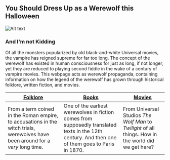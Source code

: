 ## You Should Dress Up as a Werewolf this Halloween

![Alt text](https://images.unsplash.com/photo-1559919449-79099f7e2966?q=80&w=2531&auto=format&fit=crop&ixlib=rb-4.0.3&ixid=M3wxMjA3fDB8MHxwaG90by1wYWdlfHx8fGVufDB8fHx8fA%3D%3D "Photo by Tim Umphreys")
### And I'm not Kidding
Of all the monsters popularized by old black-and-white Universal movies, the vampire has reigned supreme for far too long. The concept of the werewolf has existed in human consciousness for just as long, if not longer, yet they are reduced to playing second fiddle in the wake of a century of vampire movies. This webpage acts as werewolf propaganda, containing information on how the legend of the werewolf has grown through historical folklore, written fiction, and movies.

| [**Folklore**](https://www.youtube.com/watch?v=dQw4w9WgXcQ)                                                                     | [**Books**](https://www.youtube.com/watch?v=dQw4w9WgXcQ)                                                                                          | [**Movies**](https://www.youtube.com/watch?v=dQw4w9WgXcQ)                                            |
| ------------------------------------------------------------------------------------------------------------------------------- | ------------------------------------------------------------------------------------------------------------------------------------------------- | ---------------------------------------------------------------------------------------------------- |
| From a term coined in the Roman empire, to accusations in the witch trials, werewolves have been around for a *very* long time. | One of the earliest werewolves in fiction comes from supposedly translated texts in the 12th century. And then one of them goes to Paris in 1870. | From Universal Studios *The Wolf Man* to *Twilight* of all things. How in the world did we get here? |
